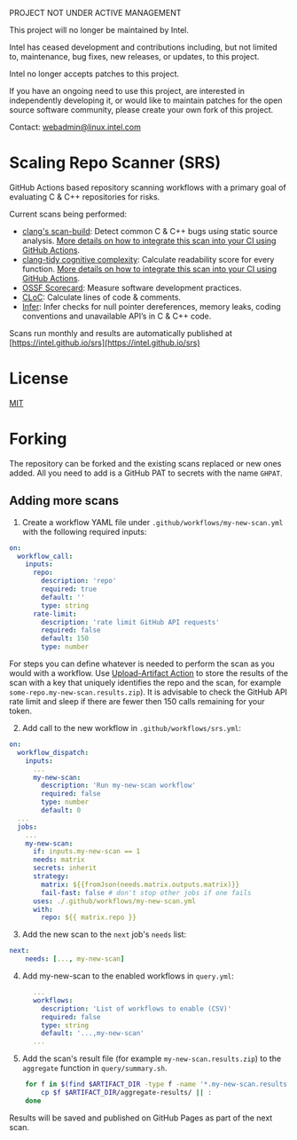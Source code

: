 PROJECT NOT UNDER ACTIVE MANAGEMENT

This project will no longer be maintained by Intel.

Intel has ceased development and contributions including, but not limited to, maintenance, bug fixes, new releases, or updates, to this project.  

Intel no longer accepts patches to this project.

If you have an ongoing need to use this project, are interested in independently developing it, or would like to maintain patches for the open source software community, please create your own fork of this project.  

Contact: webadmin@linux.intel.com
# Scaling Repo Scanner (SRS)

GitHub Actions based repository scanning workflows with a primary goal of evaluating C & C++ repositories for risks.

Current scans being performed:
 - [clang's scan-build](https://clang-analyzer.llvm.org/scan-build.html): Detect common C & C++ bugs using static source analysis. [More details on how to integrate this scan into your CI using GitHub Actions](scan-build).
 - [clang-tidy cognitive complexity](https://clang.llvm.org/extra/clang-tidy/checks/readability/function-cognitive-complexity.html): Calculate readability score for every function. [More details on how to integrate this scan into your CI using GitHub Actions](scan-build).
 - [OSSF Scorecard](https://github.com/ossf/scorecard): Measure software development practices.
 - [CLoC](https://github.com/AlDanial/cloc): Calculate lines of code & comments.
 - [Infer](https://fbinfer.com): Infer checks for null pointer dereferences, memory leaks, coding conventions and unavailable API’s in C & C++ code.

Scans run monthly and results are automatically published at [https://intel.github.io/srs](https://intel.github.io/srs)

# License

[MIT](https://github.com/intel/srs/blob/main/COPYING)

# Forking

The repository can be forked and the existing scans replaced or new ones added. All you need to add is a GitHub PAT to secrets with the name `GHPAT`.
 
## Adding more scans

1. Create a workflow YAML file under `.github/workflows/my-new-scan.yml` with the following required inputs:

```yaml
on:
  workflow_call:
    inputs:
      repo:
        description: 'repo'
        required: true
        default: ''
        type: string
      rate-limit:
        description: 'rate limit GitHub API requests'
        required: false
        default: 150
        type: number
```

For steps you can define whatever is needed to perform the scan as you would with a workflow. Use [Upload-Artifact Action](https://github.com/actions/upload-artifact) to store the results of the scan with a key that uniquely identifies the repo and the scan, for example `some-repo.my-new-scan.results.zip`). It is advisable to check the GitHub API rate limit and sleep if there are fewer then 150 calls remaining for your token.

2. Add call to the new workflow in `.github/workflows/srs.yml`:

```yaml
on:
  workflow_dispatch:
    inputs:
      ...
      my-new-scan:
        description: 'Run my-new-scan workflow'
        required: false
        type: number
        default: 0
  ...
  jobs:
    ...   
    my-new-scan:
      if: inputs.my-new-scan == 1
      needs: matrix
      secrets: inherit
      strategy:
        matrix: ${{fromJson(needs.matrix.outputs.matrix)}}
        fail-fast: false # don't stop other jobs if one fails
      uses: ./.github/workflows/my-new-scan.yml
      with:
        repo: ${{ matrix.repo }}
```

3. Add the new scan to the `next` job's `needs` list:

```yaml
next:
    needs: [..., my-new-scan]
```

4. Add my-new-scan to the enabled workflows in `query.yml`:

```yaml
      ...
      workflows:
        description: 'List of workflows to enable (CSV)'
        required: false
        type: string
        default: '...,my-new-scan'
      ...
```

5. Add the scan's result file (for example `my-new-scan.results.zip`) to the `aggregate` function in `query/summary.sh`.

```bash
    for f in $(find $ARTIFACT_DIR -type f -name '*.my-new-scan.results.zip'); do
        cp $f $ARTIFACT_DIR/aggregate-results/ || :
    done
```

Results will be saved and published on GitHub Pages as part of the next scan.
